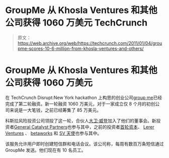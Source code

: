 # GroupMe 从 Khosla Ventures 和其他公司获得 1060 万美元 TechCrunch

> 原文：<https://web.archive.org/web/https://techcrunch.com/2011/01/04/groupme-scores-10-6-million-from-khosla-ventures-and-others/>

# GroupMe 从 Khosla Ventures 和其他公司获得 1060 万美元

在 TechCrunch Disrupt:New York hackathon 上构思的创业公司[group me](https://web.archive.org/web/20230216135652/https://techcrunch.com/2010/08/25/groupme-born-at-techcrunch-disrupt-secures-funding-and-launches/)已经完成了第二轮融资。新一轮融资 1060 万美元，对于一家成立仅 8 个月的初创公司来说是一大笔钱，之前已经筹集了 85 万美元。

科斯拉风险投资公司领投了这一轮，合伙人[大卫·威登](https://web.archive.org/web/20230216135652/http://www.crunchbase.com/person/david-weiden)加入了他们的董事会。新投资者[General Catalyst Partners](https://web.archive.org/web/20230216135652/http://www.crunchbase.com/financial-organization/general-catalyst-partners)也参与其中，之前的投资者[首轮资本](https://web.archive.org/web/20230216135652/http://www.crunchbase.com/financial-organization/first-round-capital)、 [Lerer Ventures](https://web.archive.org/web/20230216135652/http://www.crunchbase.com/financial-organization/lerer-ventures) 、 [betaworks](https://web.archive.org/web/20230216135652/http://www.crunchbase.com/company/betaworks) 和 [SV 天使](https://web.archive.org/web/20230216135652/http://www.crunchbase.com/financial-organization/sv-angel)也参与其中。

该服务允许用户即时创建短信群和电话会议。该公司称，每周有数百万条短信通过 GroupMe 发送。他们现在有 10 名员工。